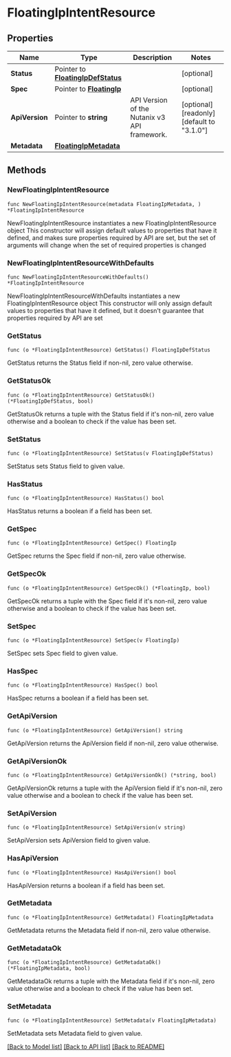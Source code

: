 # FloatingIpIntentResource

## Properties

Name | Type | Description | Notes
------------ | ------------- | ------------- | -------------
**Status** | Pointer to [**FloatingIpDefStatus**](FloatingIpDefStatus.md) |  | [optional] 
**Spec** | Pointer to [**FloatingIp**](FloatingIp.md) |  | [optional] 
**ApiVersion** | Pointer to **string** | API Version of the Nutanix v3 API framework. | [optional] [readonly] [default to "3.1.0"]
**Metadata** | [**FloatingIpMetadata**](FloatingIpMetadata.md) |  | 

## Methods

### NewFloatingIpIntentResource

`func NewFloatingIpIntentResource(metadata FloatingIpMetadata, ) *FloatingIpIntentResource`

NewFloatingIpIntentResource instantiates a new FloatingIpIntentResource object
This constructor will assign default values to properties that have it defined,
and makes sure properties required by API are set, but the set of arguments
will change when the set of required properties is changed

### NewFloatingIpIntentResourceWithDefaults

`func NewFloatingIpIntentResourceWithDefaults() *FloatingIpIntentResource`

NewFloatingIpIntentResourceWithDefaults instantiates a new FloatingIpIntentResource object
This constructor will only assign default values to properties that have it defined,
but it doesn't guarantee that properties required by API are set

### GetStatus

`func (o *FloatingIpIntentResource) GetStatus() FloatingIpDefStatus`

GetStatus returns the Status field if non-nil, zero value otherwise.

### GetStatusOk

`func (o *FloatingIpIntentResource) GetStatusOk() (*FloatingIpDefStatus, bool)`

GetStatusOk returns a tuple with the Status field if it's non-nil, zero value otherwise
and a boolean to check if the value has been set.

### SetStatus

`func (o *FloatingIpIntentResource) SetStatus(v FloatingIpDefStatus)`

SetStatus sets Status field to given value.

### HasStatus

`func (o *FloatingIpIntentResource) HasStatus() bool`

HasStatus returns a boolean if a field has been set.

### GetSpec

`func (o *FloatingIpIntentResource) GetSpec() FloatingIp`

GetSpec returns the Spec field if non-nil, zero value otherwise.

### GetSpecOk

`func (o *FloatingIpIntentResource) GetSpecOk() (*FloatingIp, bool)`

GetSpecOk returns a tuple with the Spec field if it's non-nil, zero value otherwise
and a boolean to check if the value has been set.

### SetSpec

`func (o *FloatingIpIntentResource) SetSpec(v FloatingIp)`

SetSpec sets Spec field to given value.

### HasSpec

`func (o *FloatingIpIntentResource) HasSpec() bool`

HasSpec returns a boolean if a field has been set.

### GetApiVersion

`func (o *FloatingIpIntentResource) GetApiVersion() string`

GetApiVersion returns the ApiVersion field if non-nil, zero value otherwise.

### GetApiVersionOk

`func (o *FloatingIpIntentResource) GetApiVersionOk() (*string, bool)`

GetApiVersionOk returns a tuple with the ApiVersion field if it's non-nil, zero value otherwise
and a boolean to check if the value has been set.

### SetApiVersion

`func (o *FloatingIpIntentResource) SetApiVersion(v string)`

SetApiVersion sets ApiVersion field to given value.

### HasApiVersion

`func (o *FloatingIpIntentResource) HasApiVersion() bool`

HasApiVersion returns a boolean if a field has been set.

### GetMetadata

`func (o *FloatingIpIntentResource) GetMetadata() FloatingIpMetadata`

GetMetadata returns the Metadata field if non-nil, zero value otherwise.

### GetMetadataOk

`func (o *FloatingIpIntentResource) GetMetadataOk() (*FloatingIpMetadata, bool)`

GetMetadataOk returns a tuple with the Metadata field if it's non-nil, zero value otherwise
and a boolean to check if the value has been set.

### SetMetadata

`func (o *FloatingIpIntentResource) SetMetadata(v FloatingIpMetadata)`

SetMetadata sets Metadata field to given value.



[[Back to Model list]](../README.md#documentation-for-models) [[Back to API list]](../README.md#documentation-for-api-endpoints) [[Back to README]](../README.md)


